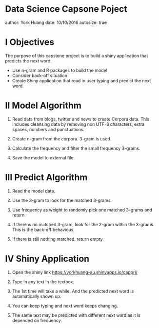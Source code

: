 Data Science Capsone Poject
========================================================
author: York Huang
date: 10/10/2016
autosize: true

I Objectives
========================================================

The purpose of this capstone project is to build a shiny application that predicts the next word.

- Use n-gram and R packages to build the model
- Consider back-off situation
- Create Shiny application that read in user typing and predict the next word.

II Model Algorithm
========================================================

1. Read data from blogs, twitter and news to create Corpora data. This includes cleansing data by removing non UTF-8 characters,
   extra spaces, numbers and punctuations.

2. Create n-gram from the corpora. 3-gram is used.

3. Calculate the frequency and filter the small frequency 3-grams.

4. Save the model to external file.


III Predict Algorithm
========================================================

1. Read the model data.

2. Use the 3-gram to look for the matched 3-grams.

3. Use frequency as weight to randomly pick one matched 3-grams and return.

4. If there is no matched 3-gram, look for the 2-gram within the 3-grams. This is the back-off behavious.

5. If there is still nothing matched. return empty.

IV Shiny Application
========================================================

1. Open the shiny link https://yorkhuang-au.shinyapps.io/capprj/

2. Type in any text in the textbox.

3. The 1st time will take a while. And the predicted next word is automatically shown up.

4. You can keep typing and next word keeps changing.

5. The same text may be predicted with different next word as it is depended on frequency.

